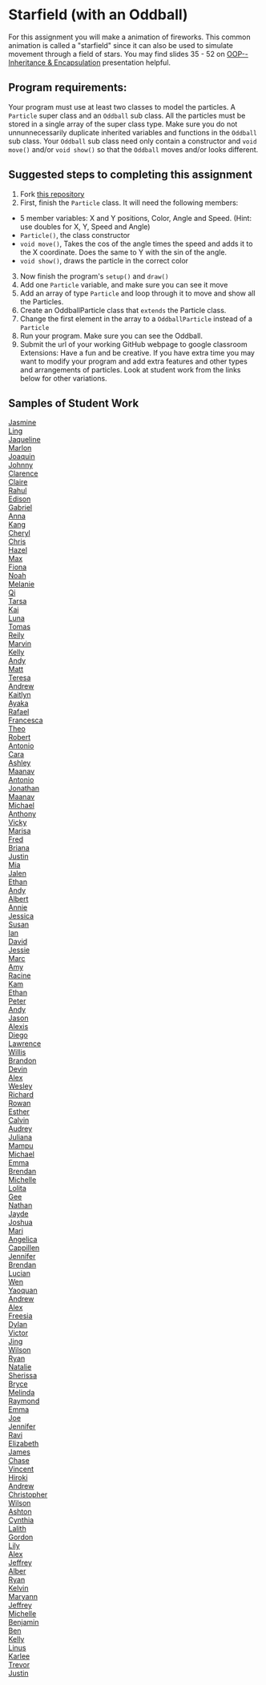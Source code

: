 Starfield (with an Oddball)
=========================
For this assignment you will make a animation of fireworks. This common animation is called a "starfield" since it can also be used to simulate movement through a field of stars. You may find slides 35 - 52 on <a href="https://docs.google.com/presentation/d/1Eldw10Y6tP7Ru6pjaCcZPhm5vxjnKjVrWLB8qT5IiF0/edit?usp=sharing">OOP--Inheritance & Encapsulation</a> presentation helpful.
 
Program requirements:
---------------------
Your program must use at least two classes to model the particles. A `Particle` super class and an `Oddball` sub class. All the particles must be stored in a single array of the super class type. Make sure you do not unnunnecessarily duplicate inherited variables and functions in the `Oddball` sub class. Your `Oddball` sub class need only contain a constructor and `void move()` and/or `void show()` so that the `Oddball` moves and/or looks different.


Suggested steps to completing this assignment
-----------------------------------
1. Fork [this repository](https://github.com/APCSLowell/Starfield)  
2. First, finish the `Particle` class. It will need the following members:
  * 5 member variables: X and Y positions, Color, Angle and Speed. (Hint: use doubles for X, Y, Speed and Angle)
  * `Particle()`, the class constructor
  * `void move()`, Takes the cos of the angle times the speed and adds it to the X coordinate. Does the same to Y with the sin of the angle.
  * `void show()`, draws the particle in the correct color
3. Now finish the program's `setup()` and `draw()`
4. Add one `Particle` variable, and make sure you can see it move
5. Add an array of type `Particle` and loop through it to move and show all the Particles.
9. Create an OddballParticle class that `extends` the Particle class.
12. Change the first element in the array to a `OddballParticle` instead of a `Particle`
13. Run your program. Make sure you can see the Oddball.
15. Submit the url of your working GitHub webpage to google classroom
Extensions: Have a fun and be creative. If you have extra time you may want to modify your program and add extra features and other types and arrangements of particles. Look at student work from the links below for other variations.

Samples of Student Work
-----------------------
[Jasmine](https://jasmine-c-16.github.io/Starfield/)   
[Ling](https://ling1729.github.io/Starfield/)   
[Jaqueline](https://jacqsmei.github.io/Starfield/)   
[Marlon](https://marlonsm.github.io/Starfield/)   
[Joaquin](https://jowarren137.github.io/Starfield/)   
[Johnny](https://jowong30.github.io/Starfield/)   
[Clarence](https://clarencechung.github.io/Starfield/)   
[Claire](https://cmbeaudin.github.io/Starfield/)   
[Rahul](https://rabulsara02.github.io/Starfield/)   
[Edison](https://edchen5.github.io/Starfield/)   
[Gabriel](https://gazhu1.github.io/Starfield/)   
[Anna](https://annaorgel.github.io/Starfield/)   
[Kang](https://kangryu.github.io/Starfield/)   
[Cheryl](https://cherhchen.github.io/Starfield/)   
[Chris](https://chlee40.github.io/Starfield/)   
[Hazel](https://hadrake8.github.io/Starfield/)   
[Max](https://maklivans.github.io/Starfield/)   
[Fiona](https://fiyim.github.io/Starfield/)   
[Noah](https://bizaark.github.io/Starfield/)   
[Melanie](https://metam2.github.io/Starfield/)   
[Qi](https://qiyang2.github.io/Starfield/)   
[Tarsa](https://starfield.its-mustard.me/)   
[Kai](https://kajjchang.github.io/Starfield/)   
[Luna](https://lunaisabel.github.io/Starfield/)   
[Tomas](https://todeluco.github.io/Starfield/)   
[Reily](https://reilyfairchild.github.io/Starfield/)   
[Marvin](https://malee31.github.io/StarfieldProcessing/)   
[Kelly](https://kellyye22.github.io/Starfield/)   
[Andy](https://andy-wen1.github.io/Starfield/)   
[Matt](https://madyer1.github.io/Starfield/)   
[Teresa](https://telee1.github.io/Starfield/)   
[Andrew](https://a431.github.io/Starfield/)   
[Kaitlyn](https://therealkaitlyn.github.io/Starfield/)   
[Ayaka](https://aychou.github.io/Starfield/)   
[Rafael](https://rafaelcenzano.github.io/Starfield/)   
[Francesca](https://frprivalova.github.io/Starfield/)   
[Theo](https://akir6939.github.io/Starfield/)   
[Robert](https://frestho.github.io/Starfield/)   
[Antonio](https://anpacheco2.github.io/Starfield/)   
[Cara](https://cakuk.github.io/Starfield/)   
[Ashley](https://ashleylai1.github.io/Starfield/)    
[Maanav](https://gandhigang.github.io/Starfield/)   
[Antonio](https://andzibmis.github.io/Starfield/)   
[Jonathan](https://jonrfu.github.io/Starfield/)   
[Maanav](https://gandhigang.github.io/Starfield/)   
[Michael](https://wasabi-jpg.github.io/Starfield/)   
[Anthony](https://anwen2.github.io/Starfield/)   
[Vicky](https://vickyguan3.github.io/Starfield/)   
[Marisa](https://saeriam.github.io/Starfield/)   
[Fred](https://fredxhua.github.io/Starfield/)   
[Briana](https://brli6.github.io/Starfield/)   
[Justin](https://ju5t1nw.github.io/Starfield/)   
[Mia](https://chenmia.github.io/Starfield/)   
[Jalen](https://jalenng.github.io/Starfield/)   
[Ethan](https://ethan-ap-cs.github.io/Starfield/)   
[Andy](https://anli28.github.io/Starfield/)   
[Albert](https://albertgiang.github.io/Starfield/)   
[Annie](https://anli32.github.io/Starfield/)   
[Jessica](https://jessical26.github.io/Starfield/)   
[Susan](https://susanm87.github.io/Starfield/)   
[Ian](https://iatang21.github.io/Starfield/)   
[David](https://daamaya.github.io/Starfield/)   
[Jessie](https://jechen30.github.io/Starfield/)   
[Marc](https://alltheusernamesdontworkexceptmine.github.io/Starfield/)   
[Amy](https://aimysun.github.io/Starfield/)   
[Racine](https://ruixinsun.github.io/Starfield/)   
[Kam](https://katam8.github.io/Starfield/)   
[Ethan](https://ethantruong.github.io/Starfield/)   
[Peter](https://peterwu1205.github.io/Starfield/)   
[Andy](https://andyyao1.github.io/Starfield/)   
[Jason](https://everyusernameitrywentwrong-jason-ye.github.io/Starfield/)   
[Alexis](https://alexisapcs.github.io/Starfield/)   
[Diego](https://diegoleong.github.io/Starfield/)   
[Lawrence](https://lawrencelowell.github.io/Starfield/)   
[Willis](https://willisli.github.io/Starfield/)   
[Brandon](https://btlsandwich.github.io/Starfield/)   
[Devin](https://dely4.github.io/Starfield/)   
[Alex](https://alngo1.github.io/Starfield/)   
[Wesley](https://wesleynhan.github.io/Starfield/)   
[Richard](https://riprivalov.github.io/Starfield/)   
[Rowan](https://rowanmckereghan.github.io/Starfield/)   
[Esther](https://estherchung83.github.io/Starfield/)   
[Calvin](https://callmecalvin808.github.io/Starfield/)   
[Audrey](https://chubbibunniomnomnom.github.io/Starfield/)   
[Juliana](https://solojuliana.github.io/Starfield/)   
[Mampu](https://koooolk.github.io/Starfield/)   
[Michael](https://psyduckjar.github.io/Starfield/)   
[Emma](https://emmab3.github.io/Starfield/)   
[Brendan](https://brchao.github.io/Starfield/)   
[Michelle](https://michellet1682.github.io/Starfield/)   
[Lolita](https://major-crimes.github.io/Starfield/)   
[Gee](https://trtran8.github.io/Starfield/)   
[Nathan](https://nathanw1510.github.io/Starfield/)   
[Jayde](https://jaydewong.github.io/Starfield/)   
[Joshua](https://jowong1.github.io/Starfield/)   
[Mari](https://mariwoodworth.github.io/Starfield/)   
[Angelica](https://anlam4.github.io/Starfield/)   
[Cappillen](https://apcscap.github.io/Starfield/)   
[Jennifer](https://jp4099.github.io/Starfield/)   
[Brendan](https://brleunga.github.io/Starfield/)   
[Lucian](https://lucianli.github.io/Starfield/)   
[Wen](https://wizardowolfini.github.io/Starfield/)   
[Yaoquan](https://yachen16.github.io/Starfield/)   
[Andrew](https://abootatoo.github.io/Starfield/)   
[Alex](https://norwegianwoods.github.io/Starfield/)   
[Freesia](https://freesiaf.github.io/Starfield/)   
[Dylan](https://dyhuynh.github.io/Starfield/)   
[Victor](https://victorchaan.github.io/Starfield/)   
[Jing](https://jili53.github.io/Starfield/)   
[Wilson](https://wlama.github.io/Starfield/)   
[Ryan](https://someguy13.github.io/Starfield/)   
[Natalie](https://nabunimovitz.github.io/Starfield/)   
[Sherissa](https://sherissago.github.io/Starfield/)   
[Bryce](https://brmao123.github.io/Starfield/)   
[Melinda](https://melindali255.github.io/Starfield/)  
[Raymond](https://mild1y.github.io/Starfield/)   
[Emma](https://emblenkinsop.github.io/Starfield/)   
[Joe](https://joehuang1108.github.io/Starfield/)   
[Jennifer](https://noougat.github.io/Starfield/)   
[Ravi](https://ravik0.github.io/Starfield/)   
[Elizabeth](https://elkirwan.github.io/Starfield/)   
[James](https://james168ma.github.io/Starfield/)   
[Chase](https://chaseabm.github.io/Starfield/)   
[Vincent](https://ss963213.github.io/Starfield/)   
[Hiroki](https://hirokimasudathaya.github.io/Starfield/)   
[Andrew](https://ansimasfusd.github.io/Starfield/)   
[Christopher](https://chrisc641.github.io/Starfield/)   
[Wilson](https://strawhatwilson.github.io/Starfield/)   
[Ashton](https://riseofthesaber.github.io/Starfield/)   
[Cynthia](https://cylee1.github.io/Starfield/)   
[Lalith](https://darkefox.github.io/Starfield/)   
[Gordon](https://milkteadailo.github.io/Starfield/)   
[Lily](https://oulilyapjava.github.io/Starfield/)   
[Alex](https://parkore9920.github.io/Starfield/)   
[Jeffrey](https://jechen27.github.io/Starfield/)   
[Alber](https://albertma222.github.io/Starfield/)   
[Ryan](https://rylee12.github.io/Starfield/)   
[Kelvin](https://chan34kelvin.github.io/Starfield/)   
[Maryann](https://mariann-lowellapcs.github.io/Starfield/)   
[Jeffrey](https://codingjeff.github.io/Starfield/)   
[Michelle](https://misyel.github.io/Starfield/)   
[Benjamin](https://belee3.github.io/Starfield/)   
[Ben](https://belee7.github.io/Starfield/)   
[Kelly](https://kellykelp.github.io/Starfield/)   
[Linus](https://linusng15.github.io/Starfield/)   
[Karlee](https://changkarlee.github.io/Starfield/)   
[Trevor](https://tlouie16.github.io/Starfield/)   
[Justin](https://jolucky.github.io/Starfield/)   

